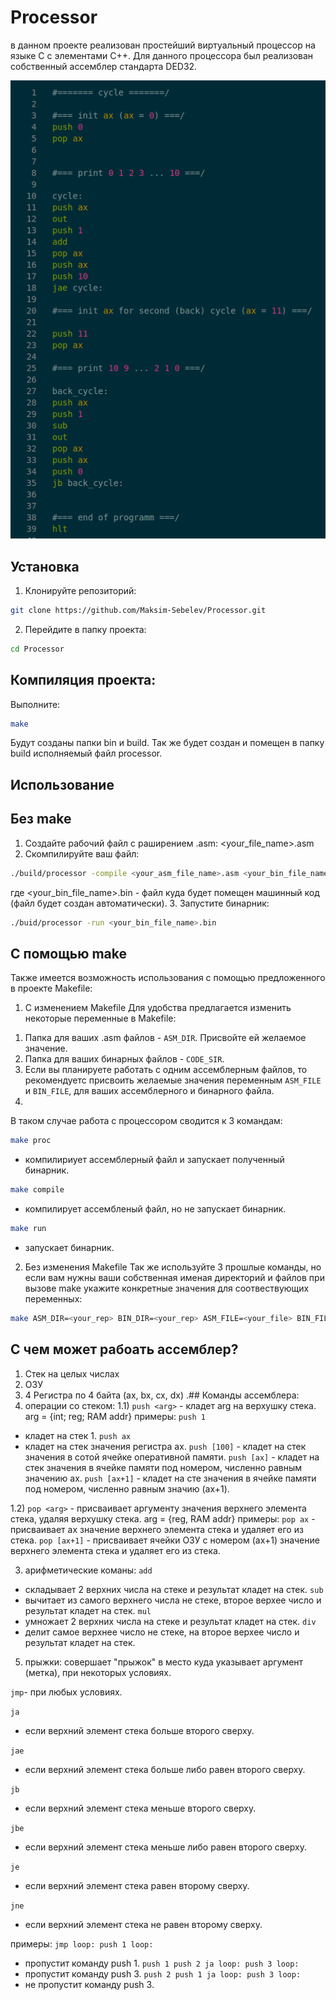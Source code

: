 # Processor
в данном проекте реализован простейший виртуальный процессор на языке С с элементами С++. Для данного процессора был реализован собственный ассемблер стандарта DED32.

![Processor Logo](https://github.com/Maksim-Sebelev/Processor/blob/main/assets/asm_code.png)

## Установка

1. Клонируйте репозиторий:
```bash
git clone https://github.com/Maksim-Sebelev/Processor.git
```
2. Перейдите в папку проекта:
```bash
cd Processor
```

## Компиляция проекта:
Выполните:
```bash
make
```
Будут созданы папки bin и build. Так же будет создан и помещен в папку build исполняемый файл processor.

## Использование
## Без make
1. Создайте рабочий файл с раширением .asm: <your_file_name>.asm
2. Скомпилируйте ваш файл:
```bash
./build/processor -compile <your_asm_file_name>.asm <your_bin_file_name>.bin
```
где <your_bin_file_name>.bin - файл куда будет помещен машинный код (файл будет создан автоматически).
3. Запустите бинарник:
```bash
./buid/processor -run <your_bin_file_name>.bin
```
## С помощью make
Также имеется возможность использования с помощью предложенного в проекте Makefile:
1) С изменением Makefile
Для удобства предлагается изменить некоторые переменные в Makefile:
1. Папка для ваших .asm файлов - `ASM_DIR`. Присвойте ей желаемое значение.
2. Папка для ваших бинарных файлов - `CODE_SIR`.
3. Если вы планируете работать с одним ассемблерным файлов, то рекомендуетс присвоить желаемые значения переменным `ASM_FILE` и `BIN_FILE`, для ваших ассемблерного и бинарного файла.
4. 
В таком случае работа с процессором сводится к 3 командам:
  
```bash
make proc
```
- компилириует ассемблерный файл и запускает полученный бинарник.

```bash
make compile
```
- компилирует ассембленый файл, но не запускает бинарник.

```bash
make run
```
- запускает бинарник.

2) Без изменения Makefile
Так же используйте 3 прошлые команды, но если вам нужны ваши собственная именая директорий и файлов при вызове make укажите конкретные значения для соотвествующих переменных:
```bash
make ASM_DIR=<your_rep> BIN_DIR=<your_rep> ASM_FILE=<your_file> BIN_FILE=<your_file> proc
```

## С чем может рабоать ассемблер?
1) Стек на целых числах
2) ОЗУ
3) 4 Регистра по 4 байта (ax, bx, cx, dx)
.## Команды ассемблера:
1) операции со стеком:
  1.1) `push <arg>` - кладет arg на верхушку стека.
  arg = {int; reg; RAM addr}
  примеры:
  `push 1`
  - кладет на стек 1.
  `push ax`
  - кладет на стек значения регистра ax.
  `push [100]`  - кладет на стек значения в сотой ячейке оперативной памяти.
  `push [ax]`   - кладет на стек значения в ячейке памяти под номером, численно равным значению ax.
  `push [ax+1]` - кладет на сте значения в ячейке памяти под номером, численно равным значию (ax+1).

  1.2) `pop <arg>` - присваивает аргументу значения верхнего элемента стека, удаляя верхушку стека.
  arg = {reg, RAM addr}
  примеры:
  `pop ax`     - присваивает ax значение верхнего элемента стека и удаляет его из стека.
  `pop [ax+1]` - присваивает ячейки ОЗУ с номером (ax+1) значение верхнего элемента стека и удаляет его из стека.
   
3) арифметические команы: 
  `add`
  - складывает 2 верхних числа на стеке и результат кладет на стек.
  `sub`
  - вычитает из самого верхнего числа не стеке, второе верхее число и результат кладет на стек.
  `mul`
  -  умножает 2 верхних числа на стеке и результат кладет на стек.
  `div`
  - делит самое верхнее число не стеке, на второе верхее число и результат кладет на стек.
5) прыжки:
  совершает "прыжок" в место куда указывает аргумент (метка), при некоторых условиях.

  `jmp`- при любых условиях.

  `ja`
  - если верхний элемент стека больше второго сверху.

  `jae`
  - если верхний элемент стека больше либо равен второго сверху.

  `jb`
  - если верхний элемент стека меньше второго сверху.

  `jbe`
  - если верхний элемент стека меньше либо равен второго сверху.

  `je`
  - если верхний элемент стека равен второму сверху.

  `jne`
  - если верхний элемент стека не равен второму сверху.


  примеры:
  `jmp loop:
   push 1
   loop:`
  - пропустит команду push 1.
   `push 1
   push 2
   ja loop:
   push 3
   loop:`
  - пропустит команду push 3.
   `push 2
   push 1
   ja loop:
   push 3
   loop:`
  - не пропустит команду push 3.
   


